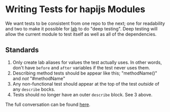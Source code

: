 # Writing Tests for hapijs Modules

We want tests to be consistent from one repo to the next; one for readability and two to make it possible for [lab](https://github.com/hapijs/lab) to do "deep testing". Deep testing will allow the current module to test itself as well as all of the dependencies.

## Standards

1. Only create lab aliases for values the test actually uses. In other words, don't have `before` and `after` variables if the test never uses them.
2. Describing method tests should be appear like this; "methodName()" and _not_ "#methodName"
3. Any non-functional test should appear at the top of the test _outside_ of any `describe` bocks.
4. Tests should no longer have an outer `describe` block. See 3 above.

The full conversation can be found [here](https://github.com/hapijs/discuss/issues/24).
